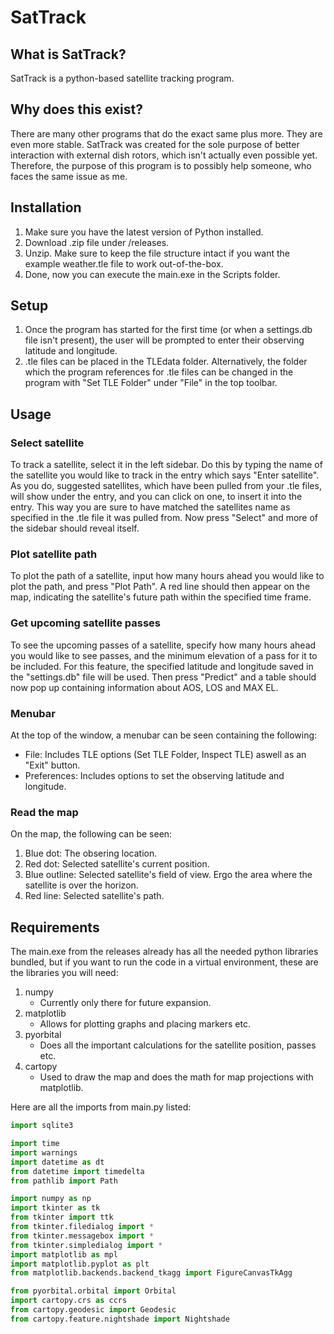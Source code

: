 # SatTrack
## What is SatTrack?
SatTrack is a  python-based satellite tracking program.

## Why does this exist?
There are many other programs that do the exact same plus more. They are even more stable.
SatTrack was created for the sole purpose of better interaction with external dish rotors, which isn't actually even possible yet.
Therefore, the purpose of this program is to possibly help someone, who faces the same issue as me.

## Installation
1. Make sure you have the latest version of Python installed.
2. Download .zip file under /releases.
3. Unzip. Make sure to keep the file structure intact if you want the example weather.tle file to work out-of-the-box.
4. Done, now you can execute the main.exe in the Scripts folder.

## Setup
1. Once the program has started for the first time (or when a settings.db file isn't present), the user will be prompted to enter their observing latitude and longitude.
2. .tle files can be placed in the TLEdata folder. Alternatively, the folder which the program references for .tle files can be changed in the program with "Set TLE Folder" under "File" in the top toolbar.

## Usage
### Select satellite
To track a satellite, select it in the left sidebar. Do this by typing the name of the satellite you would like to track in the entry which says "Enter satellite". As you do, suggested satellites, which have been pulled from your .tle files, will show under the entry, and you can click on one, to insert it into the entry. This way you are sure to have matched the satellites name as specified in the .tle file it was pulled from. Now press "Select" and more of the sidebar should reveal itself.

### Plot satellite path
To plot the path of a satellite, input how many hours ahead you would like to plot the path, and press "Plot Path". A red line should then appear on the map, indicating the satellite's future path within the specified time frame.

### Get upcoming satellite passes
To see the upcoming passes of a satellite, specify how many hours ahead you would like to see passes, and the minimum elevation of a pass for it to be included. For this feature, the specified latitude and longitude saved in the "settings.db" file will be used. Then press "Predict" and a table should now pop up containing information about AOS, LOS and MAX EL.

### Menubar
At the top of the window, a menubar can be seen containing the following:
- File: Includes TLE options (Set TLE Folder, Inspect TLE) aswell as an "Exit" button.
- Preferences: Includes options to set the observing latitude and longitude.

### Read the map
On the map, the following can be seen:
1. Blue dot: The obsering location.
2. Red dot: Selected satellite's current position.
3. Blue outline: Selected satellite's field of view. Ergo the area where the satellite is over the horizon.
4. Red line: Selected satellite's path.

## Requirements
The main.exe from the releases already has all the needed python libraries bundled, but if you want to run the code in a virtual environment, these are the libraries you will need:
1. numpy
   - Currently only there for future expansion.
2. matplotlib
   - Allows for plotting graphs and placing markers etc.
3. pyorbital
   - Does all the important calculations for the satellite position, passes etc.
4. cartopy
   - Used to draw the map and does the math for map projections with matplotlib.

Here are all the imports from main.py listed:
```python
import sqlite3

import time
import warnings
import datetime as dt
from datetime import timedelta
from pathlib import Path

import numpy as np
import tkinter as tk
from tkinter import ttk
from tkinter.filedialog import *
from tkinter.messagebox import *
from tkinter.simpledialog import *
import matplotlib as mpl
import matplotlib.pyplot as plt
from matplotlib.backends.backend_tkagg import FigureCanvasTkAgg

from pyorbital.orbital import Orbital
import cartopy.crs as ccrs
from cartopy.geodesic import Geodesic
from cartopy.feature.nightshade import Nightshade
```
